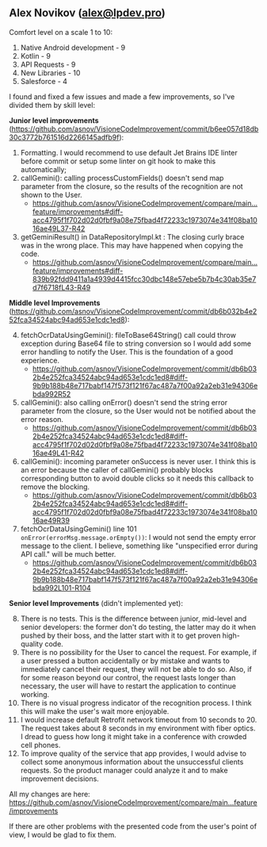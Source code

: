 ## Alex Novikov (alex@lpdev.pro)

Comfort level on a scale 1 to 10:
1) Native Android development - 9
2) Kotlin - 9
3) API Requests - 9
4) New Libraries - 10
5) Salesforce - 4

I found and fixed a few issues and made a few improvements, so I've divided them by skill level:

**Junior level improvements** (https://github.com/asnov/VisioneCodeImprovement/commit/b6ee057d18db30c3772b761516d2266145adfb9f):

1) Formatting. I would recommend to use default Jet Brains IDE linter before commit or setup some linter on git hook to make this automatically;
2) callGemini(): calling processCustomFields() doesn't send map parameter from the closure, so the results of the recognition are not shown to the User.
	- https://github.com/asnov/VisioneCodeImprovement/compare/main...feature/improvements#diff-acc4795f1f702d02d0fbf9a08e75fbad4f72233c1973074e341f08ba1016ae49L37-R42
3) getGeminiResult() in DataRepositoryImpl.kt : The closing curly brace was in the wrong place. This may have happened when copying the code.
	- https://github.com/asnov/VisioneCodeImprovement/compare/main...feature/improvements#diff-839b92fdd9411a1a4939d4415fcc30dbc148e57ebe5b7b4c30ab35e7d7f6718fL43-R49

**Middle level Improvements** (https://github.com/asnov/VisioneCodeImprovement/commit/db6b032b4e252fca34524abc94ad653e1cdc1ed8):

4) fetchOcrDataUsingGemini(): fileToBase64String() call could throw exception during Base64 file to string conversion so I would add some error handling to notify the User. This is the foundation of a good experience.
	- https://github.com/asnov/VisioneCodeImprovement/commit/db6b032b4e252fca34524abc94ad653e1cdc1ed8#diff-9b9b188b48e717babf147f573f121f67ac487a7f00a92a2eb31e94306ebda992R52
5) callGemini():  also calling onError() doesn't send the string error parameter from the closure, so the User would not be notified about the error reason.
	- https://github.com/asnov/VisioneCodeImprovement/commit/db6b032b4e252fca34524abc94ad653e1cdc1ed8#diff-acc4795f1f702d02d0fbf9a08e75fbad4f72233c1973074e341f08ba1016ae49L41-R42
6) callGemini(): incoming parameter onSuccess is never user. I think this is an error because the caller of callGemini() probably blocks corresponding button to avoid double clicks so it needs this callback to remove the blocking.
	- https://github.com/asnov/VisioneCodeImprovement/commit/db6b032b4e252fca34524abc94ad653e1cdc1ed8#diff-acc4795f1f702d02d0fbf9a08e75fbad4f72233c1973074e341f08ba1016ae49R39
7) fetchOcrDataUsingGemini() line 101 `onError(errorMsg.message.orEmpty())`: I would not send the empty error message to the client. I believe, something like "unspecified error during API call." will be much better.
	- https://github.com/asnov/VisioneCodeImprovement/commit/db6b032b4e252fca34524abc94ad653e1cdc1ed8#diff-9b9b188b48e717babf147f573f121f67ac487a7f00a92a2eb31e94306ebda992L101-R104

**Senior level Improvements** (didn't implemented yet):

8) There is no tests. This is the difference between junior, mid-level and senior developers: the former don't do testing, the latter may do it when pushed by their boss, and the latter start with it to get proven high-quality code.
9) There is no possibility for the User to cancel the request. For example, if a user pressed a button accidentally or by mistake and wants to immediately cancel their request, they will not be able to do so. Also, if for some reason beyond our control, the request lasts longer than necessary, the user will have to restart the application to continue working.
10) There is no visual progress indicator of the recognition process. I think this will make the user's wait more enjoyable.
11) I would increase default Retrofit network timeout from 10 seconds to 20. The request takes about 8 seconds in my environment with fiber optics. I dread to guess how long it might take in a conference with crowded cell phones.
12) To improve quality of the service that app provides, I would advise to collect some anonymous information about the unsuccessful clients requests. So the product manager could analyze it and to make improvement decisions.

All my changes are here: https://github.com/asnov/VisioneCodeImprovement/compare/main...feature/improvements

If there are other problems with the presented code from the user's point of view, I would be glad to fix them.
